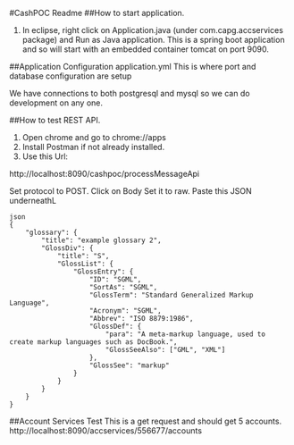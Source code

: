 #CashPOC Readme
##How to start application.
1. In eclipse, right click on Application.java (under com.capg.accservices package) and Run as Java application.
This is a spring boot application and so will start with an embedded container tomcat on port 9090.

##Application Configuration
application.yml
This is where port and database configuration are setup

We have connections to both postgresql and mysql so we can do development on any one.

##How to test REST API.
1. Open chrome and go to chrome://apps
2. Install Postman if not already installed.
3. Use this Url:

http://localhost:8090/cashpoc/processMessageApi

Set protocol to POST.
Click on Body
Set it to raw. Paste this JSON underneathL

```
json
{
    "glossary": {
        "title": "example glossary 2",
		"GlossDiv": {
            "title": "S",
			"GlossList": {
                "GlossEntry": {
                    "ID": "SGML",
					"SortAs": "SGML",
					"GlossTerm": "Standard Generalized Markup Language",
					"Acronym": "SGML",
					"Abbrev": "ISO 8879:1986",
					"GlossDef": {
                        "para": "A meta-markup language, used to create markup languages such as DocBook.",
						"GlossSeeAlso": ["GML", "XML"]
                    },
					"GlossSee": "markup"
                }
            }
        }
    }
}
```


##Account Services Test
This is a get request and should get 5 accounts.
http://localhost:8090/accservices/556677/accounts

